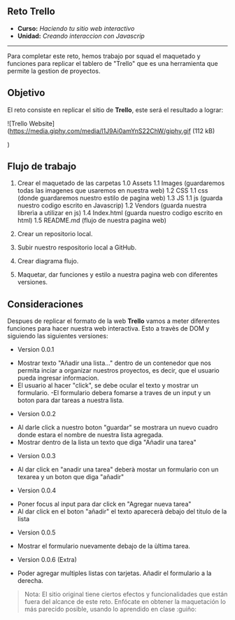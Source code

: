 ## Reto Trello

* **Curso:** _Haciendo tu sitio web interactivo_
* **Unidad:** _Creando interaccion con Javascrip_

***

Para completar este reto, hemos trabajo por squad el maquetado y funciones para replicar el tablero de "Trello" que es una herramienta que permite la gestion de proyectos.

## Objetivo

El reto consiste en replicar el sitio de **Trello**, este será el resultado a lograr:

![Trello Website](https://media.giphy.com/media/l1J9Ai0amYnS22ChW/giphy.gif (112 kB)

)

## Flujo de trabajo

1. Crear el maquetado de las carpetas
 1.0 Assets
  1.1 Images (guardaremos todas las imagenes que usaremos en nuestra web)
 1.2 CSS
  1.1 css (donde guardaremos nuestro estilo de pagina web)
 1.3 JS
  1.1 js (guarda nuestro codigo escrito en Javascrip)
  1.2 Vendors (guarda nuestra librerìa a utilizar en js)
 1.4 Index.html (guarda nuestro codigo escrito en html)
 1.5 README.md (flujo de nuestra pagina web)

2. Crear un repositorio local.

3. Subir nuestro respositorio local a GitHub.

4. Crear diagrama flujo.

5. Maquetar, dar funciones y estilo a nuestra pagina web con diferentes versiones.




## Consideraciones

Despues de replicar el formato de la web **Trello** vamos a meter diferentes funciones para hacer nuestra web interactiva. Esto a travès de DOM y siguiendo las siguientes versiones:

* Version 0.0.1
- Mostrar texto "Añadir una lista..." dentro de un contenedor que nos permita inciar a organizar nuestros proyectos, es decir, que el usuario pueda ingresar informacion.
- El usuario al hacer "click", se debe ocular el texto y mostrar un formulario.
-El formulario debera fomarse a traves de un input y un boton para dar tareas a nuestra lista.

* Version 0.0.2
- Al darle click a nuestro boton "guardar" se mostrara un nuevo cuadro donde estara el nombre de nuestra lista agregada.
- Mostrar dentro de la lista un texto que diga "Añadir una tarea"

* Version 0.0.3
- Al dar click en "anadir una tarea" deberà mostar un formulario con un texarea y un boton que diga "añadir"

* Version 0.0.4
- Poner focus al input para dar click en "Agregar nueva tarea"
- Al dar click en el boton "añadir" el texto aparecerà debajo del titulo de la lista

* Version 0.0.5
- Mostrar el formulario nuevamente debajo de la ùltima tarea.

* Version 0.0.6 (Extra)
- Poder agregar multiples listas con tarjetas. Añadir el formulario a la derecha.

 > Nota: El sitio original tiene ciertos efectos y funcionalidades que
están fuera del alcance de este reto. Enfócate en obtener la maquetación
lo más parecido posible, usando lo aprendido en clase :guiño: